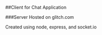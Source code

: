 ##Client for Chat Application

###Server Hosted on glitch.com

Created using node, express, and socket.io
  
